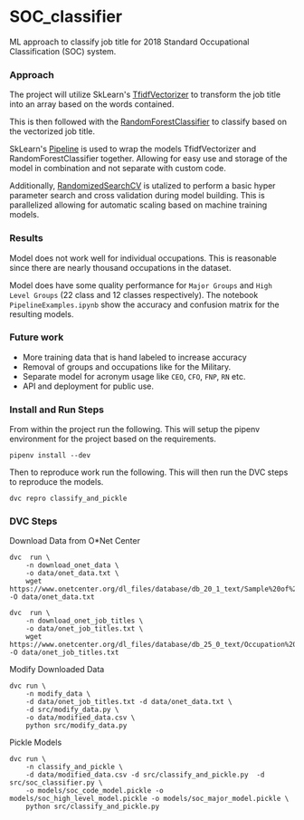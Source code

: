 # SOC_classifier

ML approach to classify job title for 2018 Standard Occupational Classification (SOC) system.

### Approach

The project will utilize SkLearn's [TfidfVectorizer](https://scikit-learn.org/stable/modules/generated/sklearn.feature_extraction.text.TfidfVectorizer.html) to transform the job title into an array based on the words contained.

This is then followed with the [RandomForestClassifier](https://scikit-learn.org/stable/modules/generated/sklearn.ensemble.RandomForestClassifier.html) to classify based on the vectorized job title.

SkLearn's [Pipeline](https://scikit-learn.org/stable/modules/generated/sklearn.pipeline.Pipeline.html) is used to wrap the models TfidfVectorizer and RandomForestClassifier together. Allowing for easy use and storage of the model in combination and not separate with custom code. 

Additionally, [RandomizedSearchCV](https://scikit-learn.org/stable/modules/generated/sklearn.model_selection.RandomizedSearchCV.html) is utalized to perform a basic hyper parameter search and cross validation during model building. This is parallelized allowing for automatic scaling based on machine training models. 

### Results

Model does not work well for individual occupations. This is reasonable since there are nearly thousand occupations in the dataset. 

Model does have some quality performance for `Major Groups` and `High Level Groups` (22 class and 12 classes respectively). The notebook `PipelineExamples.ipynb` show the accuracy and confusion matrix for the resulting models. 

### Future work

* More training data that is hand labeled to increase accuracy
* Removal of groups and occupations like for the Military. 
* Separate model for acronym usage like `CEO`, `CFO`, `FNP`, `RN` etc.
* API and deployment for public use.

### Install and Run Steps

From within the project run the following. This will setup the pipenv environment for the project based on the requirements. 

```pipenv install --dev```

Then to reproduce work run the following. This will then run the DVC steps to reproduce the models.

```dvc repro classify_and_pickle```

### DVC Steps

Download Data from O*Net Center

```
dvc  run \
    -n download_onet_data \
    -o data/onet_data.txt \
    wget https://www.onetcenter.org/dl_files/database/db_20_1_text/Sample%20of%20Reported%20Titles.txt -O data/onet_data.txt
```

```
dvc  run \
    -n download_onet_job_titles \
    -o data/onet_job_titles.txt \
    wget https://www.onetcenter.org/dl_files/database/db_25_0_text/Occupation%20Data.txt -O data/onet_job_titles.txt
```

Modify Downloaded Data

```
dvc run \
    -n modify_data \
    -d data/onet_job_titles.txt -d data/onet_data.txt \
    -d src/modify_data.py \
    -o data/modified_data.csv \
    python src/modify_data.py
```

Pickle Models

```
dvc run \
    -n classify_and_pickle \
    -d data/modified_data.csv -d src/classify_and_pickle.py  -d src/soc_classifier.py \
    -o models/soc_code_model.pickle -o models/soc_high_level_model.pickle -o models/soc_major_model.pickle \
    python src/classify_and_pickle.py
```
